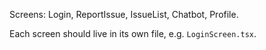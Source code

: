 Screens: Login, ReportIssue, IssueList, Chatbot, Profile.

Each screen should live in its own file, e.g. `LoginScreen.tsx`.
